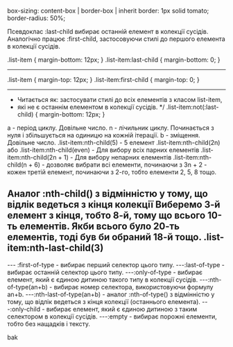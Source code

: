box-sizing: content-box | border-box | 
inherit border: 1px solid tomato; 
border-radius: 50%;

<!-- last-child ---- first-child -->

Псевдоклас :last-child вибирає останній елемент в колекції сусідів. Аналогічно працює :first-child,
застосовуючи стилі до першого елемента в колекції сусідів.

.list-item { margin-bottom: 12px; } .list-item:last-child { margin-bottom: 0; }

---

.list-item { margin-top: 12px; } .list-item:first-child { margin-top: 0; }

---

<!-- .list-item:not(:last-child) -->

- Читається як: застосувати стилі до всіх елементів з класом list-item,
- які не є останнім елементом в колекції сусідів. \*/ .list-item:not(:last-child) { margin-bottom:
  12px; }


<!-- Псевдоклас :nth-child(an+b) -->
a - період циклу. Довільне число.
n - лічильник циклу. Починається з нуля і збільшується на одиницю на кожній ітерації.
b - зміщення. Довільне число.
.list-item:nth-child(5) - 5 елемент
.list-item:nth-child(2n) або .list-item:nth-child(even) - Для вибору всіх парних елементів
.list-item:nth-child(2n + 1) - Для вибору непарних елементів
.list-item:nth-child(n + 6) - дозволяє вибрати всі елементи, починаючи з
3n + 2 - кожен третій елемент, починаючи з 2-го, тобто елементи 2, 5, 8 тощо.

<!-- Псевдоклас :nth-last-child(an+b) -->
Аналог :nth-child() з відмінністю у тому, що відлік ведеться з кінця колекції 
Виберемо 3-й елемент з кінця, тобто 8-й, тому що всього 10-ть елементів. Якби всього було 20-ть елементів, тоді був би обраний 18-й тощо.
.list-item:nth-last-child(3)
----
--- :first-of-type - вибирає перший селектор цього типу.
---:last-of-type - вибирає останній селектор цього типу.
---:only-of-type - вибирає елемент, який є єдиною дитиною такого типу в колекції сусідів.
---:nth-of-type(an+b) - вибирає номер селектора, використовуючи формулу an+b.
---:nth-last-of-type(an+b) - аналог :nth-of-type() з відмінністю у тому, що відлік ведеться з кінця колекції (останнього елемента).
---:only-child - вибирає елемент, який є єдиною дитиною з таким селектором в колекції сусідів.
---:empty - вибирає порожні елементи, тобто без нащадків і тексту.

bak